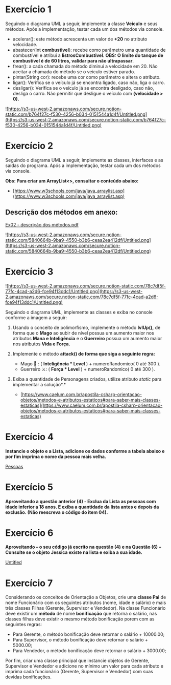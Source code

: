 # Exercício 1

Seguindo o diagrama UML a seguir, implemente a classe **Veiculo** e seus métodos. Após a implementação, testar cada um dos métodos via console.

- acelerar(): este método acrescenta um valor de **+20** no atributo velocidade.
- abastecer(int **combustivel**): recebe como parâmetro uma quantidade de combustível e atribui a **listrosCombustivel**. **OBS: O limite do tanque de combustível é de 60 litros, validar para não ultrapassar**.
- frear(): a cada chamada do método diminui a velocidade em 20. Não aceitar a chamada do método se o veiculo estiver parado.
- pintar(String cor): recebe uma cor como parâmetro e altera o atributo.
- ligar(): Verifica se o veículo já se encontra ligado, caso não, liga o carro.
- desligar(): Verifica se o veículo já se encontra desligado, caso não, desliga o carro. Não permitir que desligue o veículo com **(velocidade > 0).**

![https://s3-us-west-2.amazonaws.com/secure.notion-static.com/b764f27c-f530-4256-b034-0151544a1d4f/Untitled.png](https://s3-us-west-2.amazonaws.com/secure.notion-static.com/b764f27c-f530-4256-b034-0151544a1d4f/Untitled.png)

# Exercício 2

Seguindo o diagrama UML a seguir, implemente as classes, interfaces e as saídas do programa. Após a implementação, testar cada um dos métodos via console.

**Obs: Para criar um ArrayList<>, consultar o conteúdo abaixo:**

- [https://www.w3schools.com/java/java_arraylist.asp](https://www.w3schools.com/java/java_arraylist.asp)

## Descrição dos métodos em anexo:

[Ex02 - descrição dos métodos.pdf](https://s3-us-west-2.amazonaws.com/secure.notion-static.com/aa0c4154-2871-4974-ad64-f8acdabcbe34/Ex02_-_descrio_dos_mtodos.pdf)

          

![https://s3-us-west-2.amazonaws.com/secure.notion-static.com/5840664b-9ba9-4550-b3b6-ceaa2ea412df/Untitled.png](https://s3-us-west-2.amazonaws.com/secure.notion-static.com/5840664b-9ba9-4550-b3b6-ceaa2ea412df/Untitled.png)

# Exercício 3

![https://s3-us-west-2.amazonaws.com/secure.notion-static.com/78c7df5f-77fc-4cad-a2d6-fce94f13ddc1/Untitled.png](https://s3-us-west-2.amazonaws.com/secure.notion-static.com/78c7df5f-77fc-4cad-a2d6-fce94f13ddc1/Untitled.png)

Seguindo o diagrama UML, implemente as classes e exiba no console conforme a imagem a seguir:

1. Usando o conceito de polimorfismo, implemente o método **lvlUp(),** de forma que o **Mago** ao subir de nível possua um aumento maior nos atributos **Mana e Inteligência** e o **Guerreiro** possua um aumento maior nos atributos **Vida e Força.**

1. Implemente o método **attack() de forma que siga a seguinte regra:**
    - Mago 🧹 :  ( **Inteligência * Level** ) + numeroRandomico( 0 até 300 ).
    - Guerreiro ⚔: ( **Força * Level** ) + numeroRandomico( 0 até 300 ).

2. Exiba a quantidade de Personagens criados, utilize atributo *static* para implementar a solução*.*
    - [https://www.caelum.com.br/apostila-csharp-orientacao-objetos/metodos-e-atributos-estaticos#para-saber-mais-classes-estaticas](https://www.caelum.com.br/apostila-csharp-orientacao-objetos/metodos-e-atributos-estaticos#para-saber-mais-classes-estaticas)

# Exercício 4

**Instancie o objeto e a Lista<Pessoa>, adicione os dados conforme a tabela abaixo e por fim imprima o nome da pessoa mais velha.** 

[Pessoas](https://www.notion.so/33295ea74fb541cc9f9266fc0a7096a7)

# Exercício 5

**Aproveitando a questão anterior (4) - Exclua da Lista as pessoas com idade inferior a 18 anos.  E exiba a quantidade da lista antes e depois da exclusão. (Não reescreva o código do item 04).** 

# Exercício 6

**Aproveitando – o seu código já escrito na questão (4) e na Questão (6) – Consulte se o objeto Jessica existe na lista e exiba a sua idade.**

[Untitled](https://www.notion.so/8730dea78f5c4d0eb4388775fcf25ace)

# Exercício 7

Considerando os conceitos de Orientação a Objetos, crie uma **classe Pai** de nome Funcionário com os seguintes atributos (nome, idade e salário) e mais três classes Filhas (Gerente, Supervisor e Vendedor). Na classe Funcionário deve existir um **método** de nome **bonificação** que retorna o salário, nas classes filhas deve existir o mesmo método bonificação porem com as seguintes regras:

- Para Gerente, o método bonificação deve retornar o salário + 10000.00;
- Para Supervisor, o método bonificação deve retornar o salário + 5000.00;
- Para Vendedor, o método bonificação deve retornar o salário + 3000.00;

Por fim, criar uma classe principal que instancie objetos de Gerente, Supervisor e Vendedor e adicione no mínimo um valor para cada atributo e imprima cada funcionário (Gerente, Supervisor e Vendedor) com suas devidas bonificações.